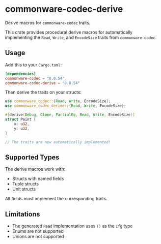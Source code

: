 # commonware-codec-derive

Derive macros for `commonware-codec` traits.

This crate provides procedural derive macros for automatically implementing the `Read`, `Write`, and `EncodeSize` traits from `commonware-codec`.

## Usage

Add this to your `Cargo.toml`:

```toml
[dependencies]
commonware-codec = "0.0.54"
commonware-codec-derive = "0.0.54"
```

Then derive the traits on your structs:

```rust
use commonware_codec::{Read, Write, EncodeSize};
use commonware_codec_derive::{Read, Write, EncodeSize};

#[derive(Debug, Clone, PartialEq, Read, Write, EncodeSize)]
struct Point {
    x: u32,
    y: u32,
}

// The traits are now automatically implemented!
```

## Supported Types

The derive macros work with:
- Structs with named fields
- Tuple structs  
- Unit structs

All fields must implement the corresponding traits.

## Limitations

- The generated `Read` implementation uses `()` as the `Cfg` type
- Enums are not supported
- Unions are not supported